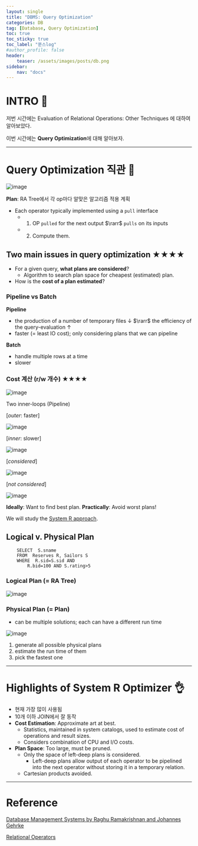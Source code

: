 ```yaml
---
layout: single
title: "DBMS: Query Optimization"
categories: DB
tag: [Database, Query Optimization]
toc: true
toc_sticky: true
toc_label: "쭌스log"
#author_profile: false
header:
    teaser: /assets/images/posts/db.png
sidebar:
    nav: "docs"
---
```


# INTRO 🙌
저번 시간에는 Evaluation of Relational Operations: Other Techniques 에 대하여 알아보았다.

이번 시간에는 **Query Optimization**에 대해 알아보자.

****
# Query Optimization 직관 👀
![image](https://user-images.githubusercontent.com/39285147/204927988-6ad23c14-e6be-46d5-aac3-9365d114c818.png)

**Plan**: RA Tree에서 각 op마다 알맞은 알고리즘 적용 계획
- Each operator typically implemented using a `pull` interface
    - 1. OP `pulled` for the next output $\rarr$ `pulls` on its inputs
    - 2. Compute them.

## Two main issues in query optimization ★★★★
- For a given query, **what plans are considered**?
    - Algorithm to search plan space for cheapest (estimated) plan.
- How is the **cost of a plan estimated**?

### Pipeline vs Batch
**Pipeline**
- the production of a number of temporary files ↓ $\rarr$ the efficiency of the query-evaluation ↑ 
- faster (= least IO cost); only considering plans that we can pipeline

**Batch**
- handle multiple rows at a time
- slower

### Cost 계산 (r/w 개수) ★★★★
![image](https://user-images.githubusercontent.com/39285147/205404815-99cc5f62-778a-4402-8ae8-a4d64b94e77d.png)

Two inner-loops (Pipeline)

[*outer*: faster]

![image](https://user-images.githubusercontent.com/39285147/205403947-950db85e-9a27-4aa9-bef4-77eb28fab17e.png)

[*inner*: slower]

![image](https://user-images.githubusercontent.com/39285147/205403966-28989dad-ff61-49e1-9f11-860d2d7c0347.png)

[*considered*]

![image](https://user-images.githubusercontent.com/39285147/205403876-789f2eae-8842-42a4-b5dd-24ce69a8a201.png)

[*not considered*]

![image](https://user-images.githubusercontent.com/39285147/205403826-8bb255b0-0076-46fa-ba0a-d7e965887def.png)


**Ideally**: Want to find best plan. **Practically**: Avoid worst plans!

We will study the [System R approach](#highlights-of-system-r-optimizer).

## Logical v. Physical Plan
        SELECT  S.sname
        FROM  Reserves R, Sailors S
        WHERE  R.sid=S.sid AND 
            R.bid=100 AND S.rating>5

### Logical Plan (= RA Tree)
![image](https://user-images.githubusercontent.com/39285147/204926482-c442a614-4ba9-4487-8da1-b2fa1be680f5.png)

### Physical Plan (= Plan)
- can be multiple solutions; each can have a different run time

![image](https://user-images.githubusercontent.com/39285147/204926523-d32f5076-c771-4fd4-9db4-213cf8ce1892.png)

1. generate all possible physical plans
2. estimate the run time of them
3. pick the fastest one

****
# Highlights of System R Optimizer 👌
- 현재 가장 많이 사용됨
- 10개 이하 JOIN에서 잘 동작
- **Cost Estimation**: Approximate art at best.
    - Statistics, maintained in system catalogs, used to estimate cost of operations and result sizes.
    - Considers combination of CPU and I/O costs.
- **Plan Space**: Too large, must be pruned.
    - Only the space of left-deep plans is considered.
        - Left-deep plans allow output of each operator to be pipelined into the next operator without storing it in a temporary relation.
    - Cartesian products avoided.

****
# Reference 
[Database Management Systems by Raghu Ramakrishnan and Johannes Gehrke](https://pages.cs.wisc.edu/~dbbook/)

[Relational Operators](https://www.javatpoint.com/dbms-relational-algebra)